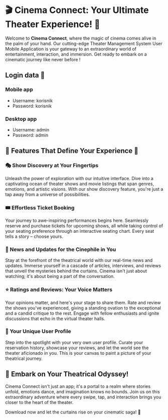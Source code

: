# 🎬 Cinema Connect: Your Ultimate Theater Experience! 🎥

Welcome to **Cinema Connect**, where the magic of cinema comes alive in the palm of your hand. Our cutting-edge Theater Management System User Mobile Application is your gateway to an extraordinary world of entertainment, interaction, and immersion. Get ready to embark on a cinematic journey like never before !

## Login data 🌟
### Mobile app 
- Username: korisnik
- Password: korisnik

### Desktop app
- Username: admin
- Password: admin

## 🌟 Features That Define Your Experience 🌟

### 🎭 Show Discovery at Your Fingertips

Unleash the power of exploration with our intuitive interface. Dive into a captivating ocean of theater shows and movie listings that span genres, emotions, and artistic visions. With our show discovery feature, you're just a tap away from a universe of possibilities.

### 🎟️ Effortless Ticket Booking

Your journey to awe-inspiring performances begins here. Seamlessly reserve and purchase tickets for upcoming shows, all while taking control of your seating preference through an interactive seating chart. Every seat tells a story – choose yours.

### 📰 News and Updates for the Cinephile in You

Stay at the forefront of the theatrical world with our real-time news and updates. Immerse yourself in a cascade of articles, interviews, and reviews that unveil the mysteries behind the curtains. Cinema isn't just about watching; it's about being a part of the conversation.

### ⭐ Ratings and Reviews: Your Voice Matters

Your opinions matter, and here's your stage to share them. Rate and review the shows you've experienced, giving a standing ovation to the exceptional and a candid critique to the rest. Engage with fellow enthusiasts and ignite discussions that echo in the virtual theater halls.

### 👤 Your Unique User Profile

Step into the spotlight with your very own user profile. Curate your reservation history, showcase your reviews, and let the world see the theater aficionado in you. This is your canvas to paint a picture of your theatrical journey.

## 🚀 Embark on Your Theatrical Odyssey!

Cinema Connect isn't just an app; it's a portal to a realm where stories unfold, emotions dance, and imagination knows no bounds. Join us on this extraordinary adventure where every swipe, tap, and interaction brings you closer to the heart of the theater.

Download now and let the curtains rise on your cinematic saga! 🎉
